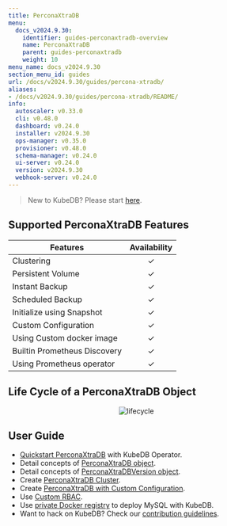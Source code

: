 ```yaml
---
title: PerconaXtraDB
menu:
  docs_v2024.9.30:
    identifier: guides-perconaxtradb-overview
    name: PerconaXtraDB
    parent: guides-perconaxtradb
    weight: 10
menu_name: docs_v2024.9.30
section_menu_id: guides
url: /docs/v2024.9.30/guides/percona-xtradb/
aliases:
- /docs/v2024.9.30/guides/percona-xtradb/README/
info:
  autoscaler: v0.33.0
  cli: v0.48.0
  dashboard: v0.24.0
  installer: v2024.9.30
  ops-manager: v0.35.0
  provisioner: v0.48.0
  schema-manager: v0.24.0
  ui-server: v0.24.0
  version: v2024.9.30
  webhook-server: v0.24.0
---
```


> New to KubeDB? Please start [here](/docs/v2024.9.30/README).

## Supported PerconaXtraDB Features

| Features                                                | Availability |
| ------------------------------------------------------- | :----------: |
| Clustering                                              |   &#10003;   |
| Persistent Volume                                       |   &#10003;   |
| Instant Backup                                          |   &#10003;   |
| Scheduled Backup                                        |   &#10003;   |
| Initialize using Snapshot                               |   &#10003;   |
| Custom Configuration                                    |   &#10003;   |
| Using Custom docker image                               |   &#10003;   |
| Builtin Prometheus Discovery                            |   &#10003;   |
| Using Prometheus operator                               |   &#10003;   |

## Life Cycle of a PerconaXtraDB Object

<p align="center">
  <img alt="lifecycle"  src="/docs/v2024.9.30/guides/percona-xtradb/images/perconaxtradb-lifecycle.svg" >
</p>

## User Guide

- [Quickstart PerconaXtraDB](/docs/v2024.9.30/guides/percona-xtradb/quickstart/overview) with KubeDB Operator.
- Detail concepts of [PerconaXtraDB object](/docs/v2024.9.30/guides/percona-xtradb/concepts/perconaxtradb).
- Detail concepts of [PerconaXtraDBVersion object](/docs/v2024.9.30/guides/percona-xtradb/concepts/perconaxtradb-version).
- Create [PerconaXtraDB Cluster](/docs/v2024.9.30/guides/percona-xtradb/clustering/galera-cluster).
- Create [PerconaXtraDB with Custom Configuration](/docs/v2024.9.30/guides/percona-xtradb/configuration/using-config-file).
- Use [Custom RBAC](/docs/v2024.9.30/guides/percona-xtradb/custom-rbac/using-custom-rbac).
- Use [private Docker registry](/docs/v2024.9.30/guides/percona-xtradb/private-registry/quickstart) to deploy MySQL with KubeDB.
- Want to hack on KubeDB? Check our [contribution guidelines](/docs/v2024.9.30/CONTRIBUTING).

